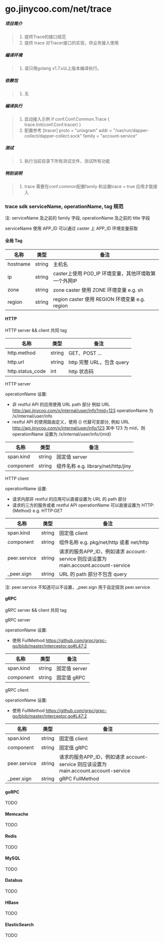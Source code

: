 # go.jinycoo.com/net/trace

##### 项目简介
> 1. 提供Trace的接口规范
> 2. 提供 trace 对Tracer接口的实现，供业务接入使用

##### 编译环境
> 1. 请只用golang v1.7.x以上版本编译执行。

##### 依赖包
> 1. 无

##### 编译执行
> 1. 启动接入示例
        if conf.Conf.Common.Trace {
          		trace.Init(conf.Conf.tracer)
         }
> 2. 配置参考
    [tracer]
          proto = "unixgram"
          addr = "/var/run/dapper-collect/dapper-collect.sock"
          family = "account-service"

##### 测试
> 1. 执行当前目录下所有测试文件，测试所有功能

##### 特别说明
> 1. trace 需要在conf.common配置family 和设置trace = true 应用才能接入


### trace sdk serviceName, operationName, tag 规范

注: serviceName 及之前的 family 字段, operationName 及之前的 title 字段

serviceName 使用 APP_ID 可以通过 caster 上 APP_ID 环境变量获取

#### 全局 Tag

| 名称     | 类型   | 备注                                                 |
|----------|--------|------------------------------------------------------|
| hostname | string | 主机名                                               |
| ip       | string | caster上使用 POD_IP 环境变量，其他环境取第一个外网IP |
| zone     | string | zone caster 使用 ZONE 环境变量 e.g. sh               |
| region   | string | region caster 使用 REGION 环境变量 e.g. region       |

#### HTTP

HTTP server && client 共同 tag

| 名称             | 类型   | 备注                                       |
|------------------|--------|--------------------------------------------|
| http.method      | string | GET、POST ...                              |
| http.url         | string | http 完整 URL，包含 query                  |
| http.status_code | int    | http 状态码                                |

HTTP server 

operationName 设置:

- 非 restful API 的应用使用 URL path 部分 例如 URL http://api.jinycoo.com/x/internal/user/info?mid=123 operationName 为 /x/internal/user/info
- restful API 的使用路由定义，使用 {} 代替可变部分, 例如 URL http://api.jinycoo.com/x/internal/user/info/123 其中 123 为 mid，则 operationName 设置为 /x/internal/user/info/{mid}

| 名称      | 类型   | 备注                                       |
|-----------|--------|--------------------------------------------|
| span.kind | string | 固定值 server                              |
| component | string | 组件名称 e.g. library/net/http/jiny |

HTTP client

operationName 设置:

- 请求内部非 restful 的应用可以直接设置为 URL 的 path 部分
- 请求的三方的服务或者 restful API operationName 可以直接设置为 HTTP:{Method} e.g. HTTP:GET

| 名称         | 类型   | 备注                                                                                 |
|--------------|--------|--------------------------------------------------------------------------------------|
| span.kind    | string | 固定值 client                                                                        |
| component    | string | 组件名称 e.g. pkg/net/http 或者 net/http                                         |
| peer.service | string | 请求的服务APP_ID，例如请求 account-service 则应该设置为 main.account.account-service |
| \_peer.sign  | string | URL 的 path 部分不包含 query                                                         |

注: peer.service 不知道可以不设置，_peer.sign 用于自定探测 peer.service

#### gRPC

gRPC server && client 共同 tag

gRPC server

operationName 设置:

- 使用 FullMethod https://github.com/grpc/grpc-go/blob/master/interceptor.go#L47:2	


| 名称      | 类型   | 备注          |
|-----------|--------|---------------|
| span.kind | string | 固定值 server |
| component | string | 固定值 gRPC   |

gRPC client

operationName 设置:

- 使用 FullMethod https://github.com/grpc/grpc-go/blob/master/interceptor.go#L47:2	

| 名称         | 类型   | 备注                                                                                 |
|--------------|--------|--------------------------------------------------------------------------------------|
| span.kind    | string | 固定值 client                                                                        |
| component    | string | 固定值 gRPC                                                                          |
| peer.service | string | 请求的服务APP_ID，例如请求 account-service 则应该设置为 main.account.account-service |
| \_peer.sign  | string | gRPC FullMethod                                                                      |

#### goRPC

TODO

#### Memcache

TODO

#### Redis

TODO

#### MySQL

TODO

#### Databus

TODO

#### HBase

TODO

#### ElasticSearch

TODO
